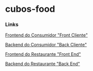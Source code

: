 # cubos-food

### Links

[Frontend do Consumidor "Front Cliente"](https://github.com/baroes-da-codadinha/front-cliente)

[Backend do Consumidor "Back Cliente"](https://github.com/baroes-da-codadinha/back-cliente)

[Frontend do Restaurante "Front End"](https://github.com/baroes-da-codadinha/front-end)

[Backend do Restaurante "Back End"](https://github.com/baroes-da-codadinha/back-end)
